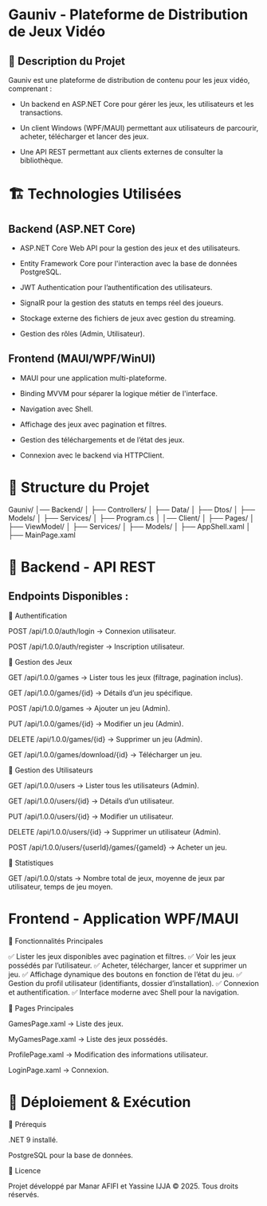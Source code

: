 # Gauniv - Plateforme de Distribution de Jeux Vidéo

## 📌 Description du Projet

Gauniv est une plateforme de distribution de contenu pour les jeux vidéo, comprenant :

* Un backend en ASP.NET Core pour gérer les jeux, les utilisateurs et les transactions.

- Un client Windows (WPF/MAUI) permettant aux utilisateurs de parcourir, acheter, télécharger et lancer des jeux.

- Une API REST permettant aux clients externes de consulter la bibliothèque.

# 🏗️ Technologies Utilisées

## Backend (ASP.NET Core)

- ASP.NET Core Web API pour la gestion des jeux et des utilisateurs.

- Entity Framework Core pour l'interaction avec la base de données PostgreSQL.

- JWT Authentication pour l’authentification des utilisateurs.

- SignalR pour la gestion des statuts en temps réel des joueurs.

- Stockage externe des fichiers de jeux avec gestion du streaming.

- Gestion des rôles (Admin, Utilisateur).

## Frontend (MAUI/WPF/WinUI)

- MAUI pour une application multi-plateforme.

- Binding MVVM pour séparer la logique métier de l'interface.

- Navigation avec Shell.

- Affichage des jeux avec pagination et filtres.

- Gestion des téléchargements et de l’état des jeux.

- Connexion avec le backend via HTTPClient.

# 📂 Structure du Projet

Gauniv/
│── Backend/
│   ├── Controllers/
│   ├── Data/
│   ├── Dtos/
│   ├── Models/
│   ├── Services/
│   ├── Program.cs
│
│── Client/
│   ├── Pages/
│   ├── ViewModel/
│   ├── Services/
│   ├── Models/
│   ├── AppShell.xaml
│   ├── MainPage.xaml

# 📡 Backend - API REST

## Endpoints Disponibles : 

📌 Authentification

POST /api/1.0.0/auth/login → Connexion utilisateur.

POST /api/1.0.0/auth/register → Inscription utilisateur.

📌 Gestion des Jeux

GET /api/1.0.0/games → Lister tous les jeux (filtrage, pagination inclus).

GET /api/1.0.0/games/{id} → Détails d’un jeu spécifique.

POST /api/1.0.0/games → Ajouter un jeu (Admin).

PUT /api/1.0.0/games/{id} → Modifier un jeu (Admin).

DELETE /api/1.0.0/games/{id} → Supprimer un jeu (Admin).

GET /api/1.0.0/games/download/{id} → Télécharger un jeu.

📌 Gestion des Utilisateurs

GET /api/1.0.0/users → Lister tous les utilisateurs (Admin).

GET /api/1.0.0/users/{id} → Détails d’un utilisateur.

PUT /api/1.0.0/users/{id} → Modifier un utilisateur.

DELETE /api/1.0.0/users/{id} → Supprimer un utilisateur (Admin).

POST /api/1.0.0/users/{userId}/games/{gameId} → Acheter un jeu.

📌 Statistiques

GET /api/1.0.0/stats → Nombre total de jeux, moyenne de jeux par utilisateur, temps de jeu moyen.

# Frontend - Application WPF/MAUI

📌 Fonctionnalités Principales

✅ Lister les jeux disponibles avec pagination et filtres.
✅ Voir les jeux possédés par l’utilisateur.
✅ Acheter, télécharger, lancer et supprimer un jeu.
✅ Affichage dynamique des boutons en fonction de l’état du jeu.
✅ Gestion du profil utilisateur (identifiants, dossier d’installation).
✅ Connexion et authentification.
✅ Interface moderne avec Shell pour la navigation.

📌 Pages Principales

GamesPage.xaml → Liste des jeux.

MyGamesPage.xaml → Liste des jeux possédés.

ProfilePage.xaml → Modification des informations utilisateur.

LoginPage.xaml → Connexion.

# 🚀 Déploiement & Exécution

🔧 Prérequis

.NET 9 installé.

PostgreSQL pour la base de données.

📄 Licence

Projet développé par Manar AFIFI et Yassine IJJA © 2025. Tous droits réservés.



